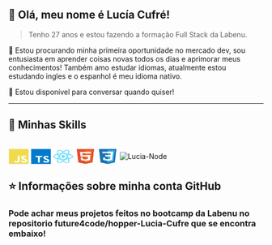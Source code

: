 ## 💜 Olá, meu nome é <strong>Lucía Cufré!</strong>

> Tenho 27 anos e estou fazendo a formação Full Stack da Labenu. 

🔭 Estou procurando minha primeira oportunidade no mercado dev, sou entusiasta em aprender coisas novas todos os dias e aprimorar meus conhecimentos! Também amo estudar idiomas, atualmente estou estudando ingles e o espanhol é meu idioma nativo. 

💬 Estou disponível para conversar quando quiser! 

----
## 🚀 Minhas Skills
  <div style="display: inline_block"><br>
  <img align="center" alt="Lucia-Js" height="30" width="40" src="https://raw.githubusercontent.com/devicons/devicon/master/icons/javascript/javascript-plain.svg">
  <img align="center" alt="Lucia-Ts" height="30" width="40" src="https://raw.githubusercontent.com/devicons/devicon/master/icons/typescript/typescript-plain.svg">
  <img align="center" alt="Lucia-React" height="30" width="40" src="https://raw.githubusercontent.com/devicons/devicon/master/icons/react/react-original.svg">
  <img align="center" alt="Lucia-HTML" height="30" width="40" src="https://raw.githubusercontent.com/devicons/devicon/master/icons/html5/html5-original.svg">
  <img align="center" alt="Lucia-CSS" height="30" width="40" src="https://raw.githubusercontent.com/devicons/devicon/master/icons/css3/css3-original.svg">
  <img align="center" alt="Lucia-Node" height="30" width="40" src="https://cdn.jsdelivr.net/gh/devicons/devicon/icons/nodejs/nodejs-original.svg">
</div>
  
  ##
  
  ## ⭐ Informações sobre minha conta GitHub
  
  ### Pode achar meus projetos feitos no bootcamp da Labenu no repositorio future4code/hopper-Lucia-Cufre que se encontra embaixo! 

 
</div>
  
  
